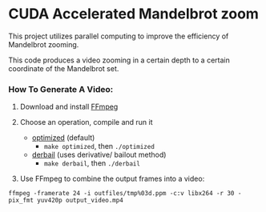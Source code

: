 CUDA Accelerated Mandelbrot zoom 
========================

This project utilizes parallel computing to improve the efficiency of Mandelbrot zooming.

This code produces a video zooming in a certain depth to a certain coordinate of the Mandelbrot set.

### How To Generate A Video:

1. Download and install [FFmpeg](https://ffmpeg.org/)

2. Choose an operation, compile and run it

	- [optimized](https://en.wikipedia.org/wiki/Plotting_algorithms_for_the_Mandelbrot_set#Optimized_escape_time_algorithms) (default)
		* `make optimized`, then `./optimized`
	- [derbail](https://en.wikipedia.org/wiki/Plotting_algorithms_for_the_Mandelbrot_set#Derivative_Bailout_or_%22derbail%22) (uses derivative/ bailout method)
		* `make derbail`, then `./derbail`

3. Use FFmpeg to combine the output frames into a video:
```
ffmpeg -framerate 24 -i outfiles/tmp%03d.ppm -c:v libx264 -r 30 -pix_fmt yuv420p output_video.mp4
```
